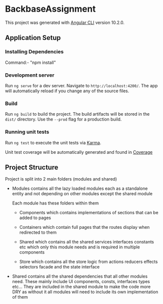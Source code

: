 # BackbaseAssignment

This project was generated with [Angular CLI](https://github.com/angular/angular-cli) version 10.2.0.

## Application Setup

### Installing Dependencies

Command:- "npm install"

### Development server

Run `ng serve` for a dev server. Navigate to `http://localhost:4200/`. The app will automatically reload if you change any of the source files.

### Build

Run `ng build` to build the project. The build artifacts will be stored in the `dist/` directory. Use the `--prod` flag for a production build.

### Running unit tests

Run `ng test` to execute the unit tests via [Karma](https://karma-runner.github.io).

Unit test coverage will be automatically generated and found in [Coverage](coverage/backbase-challenge/index.html)

## Project Structure

Project is split into 2 main folders (modules and shared)

- Modules contains all the lazy loaded modules each as a standalone entity and not depending on other modules except the shared module

  Each module has these folders within them

  - Components which contains implementations of sections that can be added to pages

  - Containers which contain full pages that the routes display when redirected to them

  - Shared which contains all the shared services interfaces constants etc which only this module needs and is required in multiple components

  - Store which contains all the store logic from actions reducers effects selectors facade and the state interface

- Shared contains all the shared dependencies that all other modules need. These mainly include UI components, consts, interfaces types etc... They are included in the shared module to make the code more DRY as without it all modules will need to include its own implementation of them
